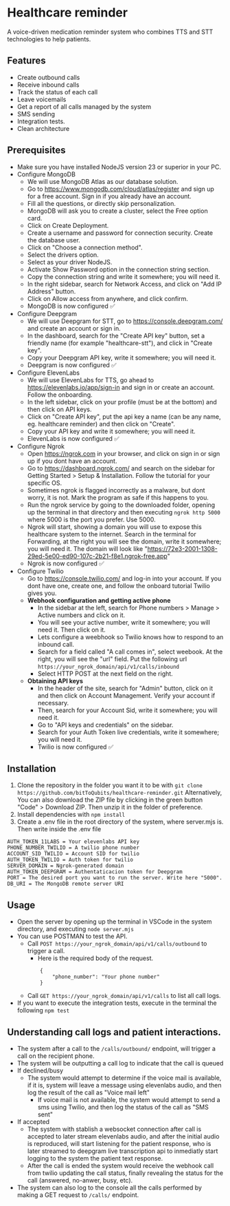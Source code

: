 # Healthcare reminder
A voice-driven medication reminder system who combines TTS and STT technologies to help patients.
## Features
- Create outbound calls
- Receive inbound calls
- Track the status of each call
- Leave voicemails
- Get a report of all calls managed by the system
- SMS sending
- Integration tests.
- Clean architecture 
## Prerequisites
- Make sure you have installed NodeJS version 23 or superior in your PC.
- Configure MongoDB
    - We will use MongoDB Atlas as our database solution.
    - Go to https://www.mongodb.com/cloud/atlas/register and sign up for a free account. Sign in if you
    already have an account. 
    - Fill all the questions, or directly skip personalization.
    - MongoDB will ask you to create a cluster, select the Free option card.
    - Click on Create Deployment.
    - Create a username and password for connection security. Create the database user.
    - Click on "Choose a connection method".
    - Select the drivers option.
    - Select as your driver NodeJS.
    - Activate Show Password option in the connection string section. 
    - Copy the connection string and write it somewhere; you will need it.
    - In the right sidebar, search for Network Access, and click on "Add IP Address" button.
    - Click on Allow access from anywhere, and click confirm.
    - MongoDB is now configured ✅
- Configure Deepgram
    - We will use Deepgram for STT, go to https://console.deepgram.com/ and create an account or sign in.
    - In the dashboard, search for the "Create API key" button, set a friendly name (for example "healthcare-stt"), and click in "Create key".
    - Copy your Deepgram API key, write it somewhere; you will need it.
    - Deepgram is now configured ✅
- Configure ElevenLabs
    - We will use ElevenLabs for TTS, go ahead to https://elevenlabs.io/app/sign-in and sign in or create an account. Follow the onboarding.
    - In the left sidebar, click on your profile (must be at the bottom) and then click on API keys. 
    - Click on "Create API key", put the api key a name (can be any name, eg. healthcare reminder) and then click on "Create".
    - Copy your API key and write it somewhere; you will need it.
    - ElevenLabs is now configured ✅
- Configure Ngrok 
    - Open https://ngrok.com in your browser, and click on sign in or sign up if you dont have an account.
    - Go to https://dashboard.ngrok.com/ and search on the sidebar for Getting Started > Setup & Installation. Follow the tutorial for your specific OS. 
    - Sometimes ngrok is flagged incorrectly as a malware, but dont worry, it is not. Mark the program as safe if this happens to you.
    - Run the ngrok service by going to the downloaded folder, opening up the terminal in that directory and then executing `ngrok http 5000` where 5000 is the port you prefer. Use 5000.
    - Ngrok will start, showing a domain you will use to expose this healthcare system to the internet. Search in the terminal for Forwarding, at the right you will see the domain, write it somewhere; you will need it. The domain will look like "https://72e3-2001-1308-29ed-5e00-ed90-107c-2b21-f8e1.ngrok-free.app"
    - Ngrok is now configured ✅
- Configure Twilio
    - Go to https://console.twilio.com/ and log-in into your account. If you dont have one, create one, and follow the onboard tutorial Twilio gives you.
    - **Webhook configuration and getting active phone**
        - In the sidebar at the left, search for Phone numbers > Manage > Active numbers and click on it.
        - You will see your active number, write it somewhere; you will need it. Then click on it.
        - Lets configure a weebhook so Twilio knows how to respond to an inbound call. 
        - Search for a field called "A call comes in", select weebook. At the right, you will see the "url" field. Put the following url ``https://your_ngrok_domain/api/v1/calls/inbound``
        - Select HTTP POST at the next field on the right.
    - **Obtaining API keys**
        - In the header of the site, search for "Admin" button, click on it and then click on Account Management. Verify your account if necessary. 
        - Then, search for your Account Sid, write it somewhere; you will need it.
        - Go to "API keys and credentials" on the sidebar.
        - Search for your Auth Token live credentials, write it somewhere; you will need it.
        - Twilio is now configured ✅
## Installation
1. Clone the repository in the folder you want it to be with
   ``git clone https://github.com/bitToQubits/healthcare-reminder.git``
   Alternatively, You can also download the ZIP file by clicking in the green button "Code" > Download ZIP. 
   Then unzip it in the folder of preference.
3. Install dependencies with
   ``npm install``
4. Create a .env file in the root directory of the system, where server.mjs is. Then write inside the .env file
```
AUTH_TOKEN_11LABS = Your elevenlabs API key
PHONE_NUMBER_TWILIO = A twilio phone number
ACCOUNT_SID_TWILIO = Account SID for twilio
AUTH_TOKEN_TWILIO = Auth token for twilio
SERVER_DOMAIN = Ngrok-generated domain
AUTH_TOKEN_DEEPGRAM = Authentaticacion token for Deepgram
PORT = The desired port you want to run the server. Write here "5000".
DB_URI = The MongoDB remote server URI
```
## Usage
- Open the server by opening up the terminal in VSCode in the system directory, and executing ``node server.mjs``
- You can use POSTMAN to test the API.
    - Call ``POST https://your_ngrok_domain/api/v1/calls/outbound`` to trigger a call.
        - Here is the required body of the request.
        ```
            {
                "phone_number": "Your phone number"
            }
        ```
    - Call ``GET https://your_ngrok_domain/api/v1/calls`` to list all call logs.
- If you want to execute the integration tests, execute in the terminal the following ``npm test``
## Understanding call logs and patient interactions.
- The system after a call to the ``/calls/outbound/`` endpoint, will trigger a call on the recipient phone.
- The system will be outputting a call log to indicate that the call is queued
- If declined/busy
    - The system would attempt to determine if the voice mail is available, if it is, system will leave
    a message using elevenlabs audio, and then log the result of the call as "Voice mail left"
        - If voice mail is not available, the system would attempt to send a sms using Twilio, and then
        log the status of the call as "SMS sent"
- If accepted
    - The system with stablish a websocket connection after call is accepted to later stream 
    elevenlabs audio, and after the initial audio is reproduced, will start listening for the patient 
    response, who is later streamed to deepgram live transcription api to inmediatly start logging
    to the system the patient text response.
    - After the call is ended the system would receive the webhook call from twilio updating the call
    status, finally revealing the status for the call (answered, no-anwer, busy, etc).
- The system can also log to the console all the calls performed by making a GET request to ``/calls/`` endpoint.